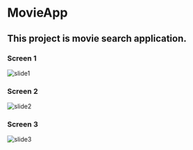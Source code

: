 # MovieApp
## This project is movie search application.

### Screen 1
![slide1](https://user-images.githubusercontent.com/59722470/80853429-d1f36500-8c6b-11ea-91ec-b111c17ec46c.PNG)

### Screen 2
![slide2](https://user-images.githubusercontent.com/59722470/80853453-05ce8a80-8c6c-11ea-8786-10287d5b37e5.PNG)

### Screen 3
![slide3](https://user-images.githubusercontent.com/59722470/80853454-09621180-8c6c-11ea-95b0-2b4395e51887.PNG)

